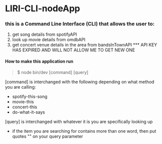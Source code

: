 # LIRI-CLI-nodeApp

### this is a Command Line Interface (CLI) that allows the user to:
1. get song details from spotifyAPI 
2. look up movie details from omdbAPI
3. get concert venue details in the area from bandsInTownAPI *** API KEY HAS EXPIRED AND WILL NOT ALLOW ME TO GET NEW ONE

#### How to make this application run
> $ node bin/dev [command] [query]


[command] is interchanged with the following depending on what method you are calling:
* spotify-this-song
* movie-this
* concert-this
* do-what-it-says

[query] is interchanged with whatever it is you are specifically looking up
* if the item you are searching for contains more than one word, then put quotes "" on your query parameter
